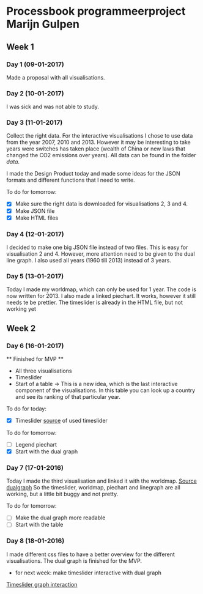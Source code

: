 # Processbook programmeerproject Marijn Gulpen

## Week 1

### Day 1 (09-01-2017)
Made a proposal with all visualisations.

### Day 2 (10-01-2017)
I was sick and was not able to study.

### Day 3 (11-01-2017)
Collect the right data. For the interactive visualisations I chose to use data from the year 2007, 2010 and 2013. 
However it may be interesting to take years were switches has taken place (wealth of China or new laws that changed the CO2 emissions over years).
All data can be found in the folder *data*. 

I made the Design Product today and made some ideas for the JSON formats and different functions that I need to write.

To do for tomorrow:
- [x] Make sure the right data is downloaded for visualisations 2, 3 and 4.
- [x] Make JSON file
- [X] Make HTML files

### Day 4 (12-01-2017)
I decided to make one big JSON file instead of two files. This is easy for visualisation 2 and 4. However, more attention need to be given to the dual line graph.
I also used all years (1960 till 2013) instead of 3 years. 

### Day 5 (13-01-2017)
Today I made my worldmap, which can only be used for 1 year. The code is now written for 2013.
I also made a linked piechart. It works, however it still needs te be prettier.
The timeslider is already in the HTML file, but not working yet

## Week 2

### Day 6 (16-01-2017)
** Finished for MVP **
* All three visualisations
* Timeslider
* Start of a table -> This is a new idea, which is the last interactive component of the visualisations. In this table you can look up a country and see its ranking of that particular year.

To do for today:
- [X] Timeslider [source](http://bl.ocks.org/zanarmstrong/ddff7cd0b1220bc68a58) of used timeslider

To do for tomorrow:
- [ ] Legend piechart
- [x] Start with the dual graph

### Day 7 (17-01-2016)
Today I made the third visualisation and linked it with the worldmap. 
[Source dualgraph](http://bl.ocks.org/benjchristensen/2579619)
So the timeslider, worldmap, piechart and linegraph are all working, but a little bit buggy and not pretty.

To do for tomorrow:
- [ ] Make the dual graph more readable 
- [ ] Start with the table

### Day 8 (18-01-2016)
I made different css files to have a better overview for the different visualisations.
The dual graph is finished for the MVP.
* for next week: make timeslider interactive with dual graph

[Timeslider graph interaction](http://bl.ocks.org/benjchristensen/2657838)
